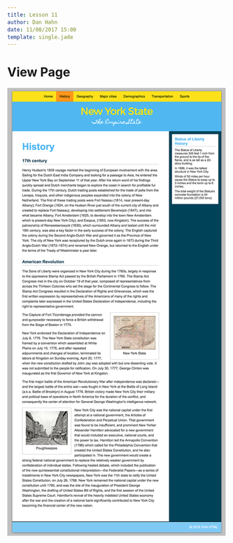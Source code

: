 ```yaml
---
title: Lesson 11
author: Dan Hahn
date: 11/08/2017 15:00
template: single.jade
---
```


# View Page

![](../pages/final-project1.png)
